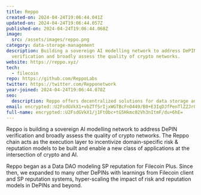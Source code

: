 ```yaml
---
title: Reppo
created-on: 2024-04-24T19:06:44.041Z
updated-on: 2024-04-24T19:06:44.057Z
published-on: 2024-04-24T19:06:44.068Z
image:
  src: /assets/images/reppo.png
category: data-storage-management
description: Building a sovereign AI modelling network to address DePIN
  verification and broadly assess the quality of crypto networks.
website: https://reppo.xyz/
tech:
  - filecoin
repo: https://github.com/ReppoLabs
twitter: https://twitter.com/Repponetwork
year-joined: 2024-04-24T19:06:44.078Z
seo:
  description: Reppo offers decentralized solutions for data storage and management.
email: encrypted::U2FsdGVkX1+vbZTfSrIjxWGTBcFnO449/B0+E3IqDJfPenTlZZJr0GoNKnJ6BCA9
full-name: encrypted::U2FsdGVkX1/j1FtObc+tG5Hkmc02Vh3nItmF/du+6hE=
---
```


Reppo is building a sovereign AI modelling network to address DePIN verification and broadly assess the quality of crypto networks. The Reppo chain acts as the execution layer to incentivize domain-specific risk & reputation models to be built and enable a new class of applications at the intersection of crypto and AI.

Reppo began as a Data DAO modeling SP reputation for Filecoin Plus. Since then, we expanded to many other DePINs with learnings from Filecoin client and SP reputation systems, hyper-scaling the impact of risk and reputation models in DePINs and beyond.

